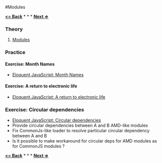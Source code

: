 #Modules

**[<= Back](../08-regexp/regexp.md)**		*	*	*	**[Next =>](../10-project-egg/project-egg.md)**

### Theory

1. [Modules](http://eloquentjavascript.net/06_object.html)

### Practice

#### Exercise: Month Names

* [Eloquent JavaScript: Month Names](http://eloquentjavascript.net/10_modules.html#h_Ft63zbY95i)

#### Exercise: A return to electronic life

* [Eloquent JavaScript: A return to electronic life](http://eloquentjavascript.net/10_modules.html#h_3j/KaVGNV2)

### Exercise: Circular dependencies

* [Eloquent JavaScript: Circular dependencies](http://eloquentjavascript.net/10_modules.html#h_E/zWqBFdy8)
* Provide circular dependencies  between A and B AMD-like modules
* Fix CommonJs-like loader to resolve particular circular dependency between A and B
* Is it possible to make workaround for circular deps for AMD modules as for CommonJS modules ?

**[<= Back](../08-regexp/regexp.md)**		*	*	*	**[Next =>](../10-project-egg/project-egg.md)**